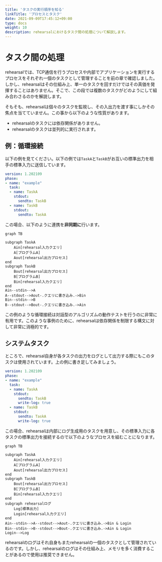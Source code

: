 ```yaml
---
title: 'タスクの実行順序を知る'
linkTitle: 'プロセスとタスク'
date: 2021-09-09T17:45:12+09:00
type: docs
weight: 10
description: rehearsalにおけるタスク間の処理について解説します。
---
```


# タスク間の処理

rehearsalでは、TCP通信を行うプロセスや内部でアプリケーションを実行するプロセスをそれぞれ一個のタスクとして管理することを前の章で確認しました。しかし、rehearsalはその仕組み上、単一のタスクを回すだけではその真価を発揮することはありません。そこで、この段では複数のタスクがどのようにして組み合わさるのかを解説します。

そもそも、rehearsalは個々のタスクを監視し、その入出力を渡す事にしかその焦点を当てていません。この事から以下のような性質があります。
- rehearsalのタスクには依存関係がありません。
- rehearsalのタスクは並列的に実行されます。

## 例：循環接続

以下の例を見てください。以下の例では`TaskA`と`TaskB`がお互いの標準出力を相手の標準入力に送信しています。
```yaml
version: 1.202109
phase:
- name: "example"
  task:
  - name: TaskA
    stdout:
      sendto: TaskB
  - name: TaskB
    stdout:
      sendto: TaskA    
```

この場合、以下のように連携を**非同期に**行います。
```mermaid
graph TB

subgraph TaskA
    Ain[rehearsal入力クエリ]
    A[プログラムA]
    Aout[rehearsal出力プロセス]
end
subgraph TaskB
    Bout[rehearsal出力プロセス]
    B[プログラムB]
    Bin[rehearsal入力クエリ]
end
Ain--stdin-->A
A--stdout-->Aout-.クエリに書き込み.->Bin
Bin--stdin-->B
B--stdout-->Bout-.クエリに書き込み.->Ain
```
この例のような循環接続は対話型のアルゴリズムの動作テストを行うのに非常に有用です。このような事例のために、rehearsalは依存関係を制限する構文に対して非常に消極的です。

## システムタスク
ところで、rehearsal自身が各タスクの出力をログとして出力する際にもこのタスクは使用されています。上の例に書き足してみましょう。
```yaml
version: 1.202109
phase:
- name: "example"
  task:
  - name: TaskA
    stdout:
      sendto: TaskB
      write-log: true
  - name: TaskB
    stdout:
      sendto: TaskA
      write-log: true
```

この場合、rehearsalは内部にログ生成用のタスクを用意し、その標準入力に各タスクの標準出力を接続するので以下のようなプロセスを組むことになります。
```mermaid
graph TB

subgraph TaskA
    Ain[rehearsal入力クエリ]
    A[プログラムA]
    Aout[rehearsal出力プロセス]
end
subgraph TaskB
    Bout[rehearsal出力プロセス]
    B[プログラムB]
    Bin[rehearsal入力クエリ]
end
subgraph rehearsalログ
    Log[標準出力]
    Login[rehearsal入力クエリ]
end
Ain--stdin-->A--stdout-->Aout-.クエリに書き込み.->Bin & Login
Bin--stdin-->B--stdout-->Bout-.クエリに書き込み.->Ain & Login
Login-->Log
```

rehearsalのログはそれ自身もまたrehearsalの一個のタスクとして管理されているのです。しかし、rehearsalのログはその仕組み上、メモリを多く消費することがあるので使用は推奨できません。
